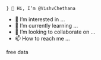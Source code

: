 
    } 👋 Hi, I’m @VishvChethana
- 👀 I’m interested in ...
- 🌱 I’m currently learning ...
- 💞️ I’m looking to collaborate on ...
- 📫 How to reach me ...

<!---
VishvChethana/VishvChethana is a ✨ special ✨ repository because its `README.md` (this file) appears on your GitHub profile.
You can click the Preview link to take a look at your changes.
---> free data
